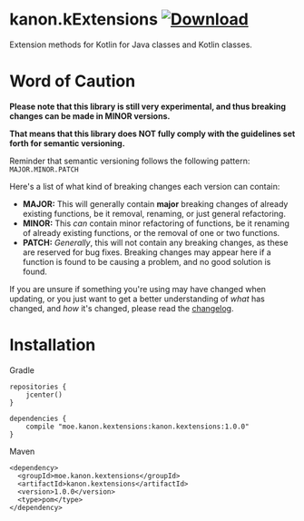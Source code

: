 # kanon.kExtensions [![Download](https://api.bintray.com/packages/olivki/kanon/kanon.kextensions/images/download.svg) ](https://bintray.com/olivki/kanon/kanon.kextensions/1.0.0/link)

Extension methods for Kotlin for Java classes and Kotlin classes.

# Word of Caution
**Please note that this library is still very experimental, and thus breaking changes can be made in MINOR versions.**

**That means that this library does NOT fully comply with the guidelines set forth for semantic versioning.**

Reminder that semantic versioning follows the following pattern: `MAJOR.MINOR.PATCH`

Here's a list of what kind of breaking changes each version can contain:

- **MAJOR:** This will generally contain **major** breaking changes of already existing functions, be it removal, renaming, or just general refactoring.
- **MINOR:** This *can* contain minor refactoring of functions, be it renaming of already existing functions, or the removal of one or two functions.
- **PATCH:** *Generally*, this will not contain any breaking changes, as these are reserved for bug fixes. Breaking changes may appear here if a function is found to be causing a problem, and no good solution is found.

If you are unsure if something you're using may have changed when updating, or you just want to get a better understanding of *what* has changed, and *how* it's changed, please read the [changelog](./CHANGELOG.md).

# Installation

Gradle

```
repositories {
    jcenter()
}

dependencies {
    compile "moe.kanon.kextensions:kanon.kextensions:1.0.0"
}
```

Maven

```
<dependency>
  <groupId>moe.kanon.kextensions</groupId>
  <artifactId>kanon.kextensions</artifactId>
  <version>1.0.0</version>
  <type>pom</type>
</dependency>
```